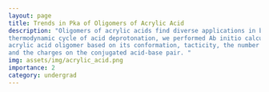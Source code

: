 ```yaml
---
layout: page
title: Trends in Pka of Oligomers of Acrylic Acid 
description: "Oligomers of acrylic acids find diverse applications in bioseparations and catalysis.By utilizing the
thermodynamic cycle of acid deprotonation, we performed Ab initio calculations to determine the pKa of an 
acrylic acid oligomer based on its conformation, tacticity, the number of carboxylic acid groups,
and the charges on the conjugated acid-base pair. "  
img: assets/img/acrylic_acid.png
importance: 2
category: undergrad
---
```


